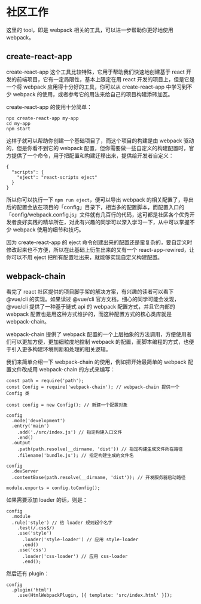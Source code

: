 # 社区工作

这里的 tool，即是 webpack 相关的工具，可以进一步帮助你更好地使用 webpack。

## create-react-app

create-react-app 这个工具比较特殊，它用于帮助我们快速地创建基于 react 开发的前端项目，它有一定局限性，基本上限定在用 react 开发的项目上，但是它是一个将 webpack 应用得十分好的工具，你可以从 create-react-app 中学习到不少 webpack 的使用，或者参考它的用法来给自己的项目构建添砖加瓦。

create-react-app 的使用十分简单：
```
npx create-react-app my-app
cd my-app
npm start
```

这样子就可以帮助你创建一个基础项目了，而这个项目的构建是由 webpack 驱动的，但是你看不到它的 webpack 配置，但你需要做一些自定义的构建配置时，官方提供了一个命令，用于把配置和构建迁移出来，提供给开发者自定义：

```
{
  "scripts": {
    "eject": "react-scripts eject"
  }
}
```

所以你可以执行一下 `npm run eject`，便可以导出 webpack 的相关配置了，导出后的配置会放在项目的「config」目录下，相当多的配置脚本，而配置入口的「config/webpack.config.js」文件就有几百行的代码，这可都是社区各个优秀开发者良好实践的精华所在，对此有兴趣的同学可以深入学习一下，从中可以掌握不少 webpack 使用的细节和技巧。

因为 create-react-app 的 eject 命令创建出来的配置还是蛮复杂的，要自定义时修改起来也不方便，所以在此基础上衍生出来的又有一个 react-app-rewired，让你可以不用 eject 把所有配置吐出来，就能够实现自定义构建配置。

## webpack-chain

看完了 react 社区提供的项目脚手架的解决方案，有兴趣的读者可以看下 @vue/cli 的实现。如果读过 @vue/cli 官方文档，细心的同学可能会发现，@vue/cli 提供了一种基于链式 api 的 webpack 配置方式，并且它内部的 webpack 配置也是用这种方式维护的，而这种配置方式的核心类库就是 webpack-chain。

webpack-chain 提供了 webpack 配置的一个上层抽象的方法调用，方便使用者们可以更加方便，更加细粒度地控制 webpack 的配置，而脚本编程的方式，也便于引入更多构建环境判断和处理的相关逻辑。

我们来简单介绍一下 webpack-chain 的使用，例如把开始最简单的 webpack 配置文件改成用 webpack-chain 的方式来编写：

```
const path = require('path');
const Config = require('webpack-chain'); // webpack-chain 提供一个 Config 类

const config = new Config(); // 新建一个配置对象

config
  .mode('development')
  .entry('main')
    .add('./src/index.js') // 指定构建入口文件
    .end()
  .output
    .path(path.resolve(__dirname, 'dist')) // 指定构建生成文件所在路径
    .filename('bundle.js'); // 指定构建生成的文件名

config
  .devServer
  .contentBase(path.resolve(__dirname, 'dist')); // 开发服务器启动路径

module.exports = config.toConfig();
```

如果需要添加 loader 的话，则是：

```
config
  .module
  .rule('style') // 给 loader 规则起个名字
    .test(/.css$/)
    .use('style')
      .loader('style-loader') // 应用 style-loader
      .end()
    .use('css')
      .loader('css-loader') // 应用 css-loader
      .end();
```

然后还有 plugin：

```
config
  .plugin('html')
    .use(HtmlWebpackPlugin, [{ template: 'src/index.html' }]);
```

